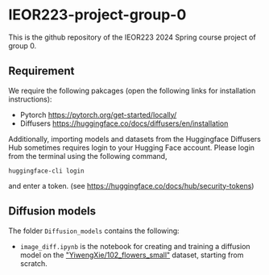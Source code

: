 # IEOR223-project-group-0

This is the github repository of the IEOR223 2024 Spring course project of group 0.

## Requirement

We require the following pakcages (open the following links for installation instructions):

* Pytorch https://pytorch.org/get-started/locally/
* Diffusers https://huggingface.co/docs/diffusers/en/installation

Additionally, importing models and datasets from the Huggingface Diffusers Hub sometimes requires login to your Hugging Face account. Please login from the terminal using the following command,
```shell
huggingface-cli login
```
and enter a token. (see https://huggingface.co/docs/hub/security-tokens)

## Diffusion models

The folder `Diffusion_models` contains the following:

* `image_diff.ipynb` is the notebook for creating and training a diffusion model on the ["YiwengXie/102_flowers_small"](https://huggingface.co/datasets/YiwengXie/102_flowers_small) dataset, starting from scratch.


